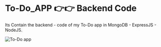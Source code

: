 # To-Do_APP 👉👉 Backend Code

Its Contain the backend - code of my To-Do app in MongoDB - ExpressJS - NodeJS.

![To-Do app](https://github.com/Vimal2023/To-Do_APP----Banckend/assets/78069624/e2b7f172-9c21-46a4-8345-da5ea21b89d6)
